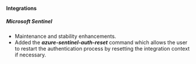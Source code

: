 
#### Integrations

##### Microsoft Sentinel

- Maintenance and stability enhancements.
- Added the ***azure-sentinel-auth-reset*** command which allows the user to restart the authentication process by resetting the integration context if necessary.
